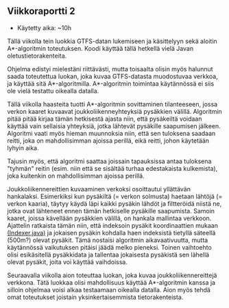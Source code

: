 ## Viikkoraportti 2

* Käytetty aika: ~10h

Tällä viikolla tein luokkia GTFS-datan lukemiseen ja käsittelyyn sekä 
aloitin A*-algoritmin toteutuksen. Koodi käyttää tällä hetkellä vielä 
Javan oletustietorakenteita.

Ohjelma edistyi mielestäni riittävästi, mutta toisaalta olisin 
myös halunnut saada toteutettua luokan, joka kuvaa GTFS-datasta muodostuvaa 
verkkoa, ja käyttää sitä A*-algoritmilla. A*-algoritmin toimintaa 
käytännössä ei siis ole vielä testattu oikealla datalla.

Tällä viikolla haasteita tuotti A*-algoritmin sovittaminen tilanteeseen, 
jossa verkon kaaret kuvaavat joukkoliikenneyhteyksiä pysäkkien välillä. 
Algoritmin pitää pitää kirjaa tämän hetkisestä ajasta niin, että 
pysäkeiltä voidaan käyttää vain sellaisia yhteyksiä, jotka lähtevät 
pysäkille saapumisen jälkeen. Algoritmi vaati myös hieman muunnoksia 
niin, että sen tuloksena saadaan reitti, joka on mahdollisimman ajoissa 
perillä, eikä reitti, johon käytetään lyhyin aika.

Tajusin myös, että algoritmi saattaa joissain tapauksissa antaa 
tuloksena "tyhmän" reitin (esim. niin että se sisältää turhaa 
edestakaista kulkemista), joka kuitenkin on mahdollisimman ajoissa 
perillä.

Joukkoliikennereittien kuvaaminen verkoksi osoittautui yllättävän 
hankalaksi. Esimerkiksi kun pysäkiltä (= verkon solmusta) haetaan 
lähtöjä (= verkon kaaria), täytyy käydä läpi kaikki pysäkin lähdöt ja 
filtteröidä niistä ne, jotka ovat lähteneet ennen tämän hetkiselle 
pysäkille saapumista.
Samoin kaaret, joissa kävellään pysäkkien välillä, on hankala mallintaa 
verkkoon. 
Ajattelin ratkaista tämän niin, että indeksoin pysäkit 
koordinaattien mukaan
[(Indexer.java)](https://github.com/mjaakko/gtfs-route-finder/blob/master/src/main/java/xyz/malkki/gtfsroutefinder/common/utils/Indexer.java) 
ja jokaisen pysäkin kohdalla haen indeksistä tietyllä säteellä (500m?) 
olevat pysäkit. Tämä nostaisi algoritmin aikavaativuutta, mutta 
käytännössä vaikutuksen pitäisi jäädä melko pieneksi. Toinen vaihtoehto 
olisi esikäsitellä pysäkkidata ja tallentaa jokaisesta pysäkistä sen 
lähellä olevat pysäkit, joita voi käyttää vaihdoissa.

Seuraavalla viikolla aion toteuttaa luokan, joka kuvaa 
joukkoliikennereittejä verkkona. Tätä luokkaa olisi mahdollisuus käyttää 
A*-algoritmin kanssa ja silloin ohjelmaa voisi alkaa testaamaan oikealla 
datalla. Aion myös tehdä omat toteutukset joistain yksinkertaisemmista 
tietorakenteista.
